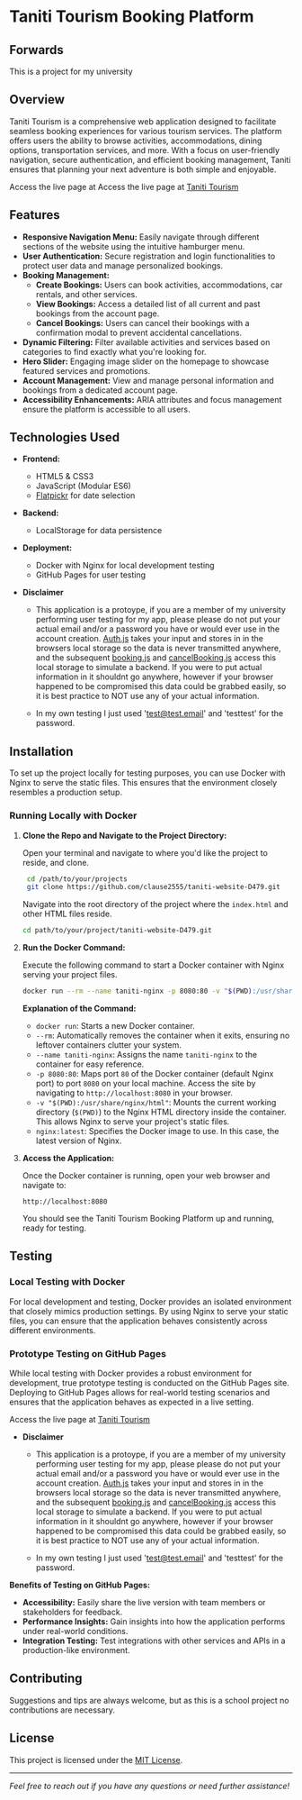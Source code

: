 # Taniti Tourism Booking Platform

## Forwards

This is a project for my university

## Overview

Taniti Tourism is a comprehensive web application designed to facilitate seamless booking experiences for various tourism services. The platform offers users the ability to browse activities, accommodations, dining options, transportation services, and more. With a focus on user-friendly navigation, secure authentication, and efficient booking management, Taniti ensures that planning your next adventure is both simple and enjoyable.

Access the live page at Access the live page at [Taniti Tourism](https://clause2555.github.io/taniti-website-D479/)

## Features

- **Responsive Navigation Menu:** Easily navigate through different sections of the website using the intuitive hamburger menu.
- **User Authentication:** Secure registration and login functionalities to protect user data and manage personalized bookings.
- **Booking Management:**
  - **Create Bookings:** Users can book activities, accommodations, car rentals, and other services.
  - **View Bookings:** Access a detailed list of all current and past bookings from the account page.
  - **Cancel Bookings:** Users can cancel their bookings with a confirmation modal to prevent accidental cancellations.
- **Dynamic Filtering:** Filter available activities and services based on categories to find exactly what you're looking for.
- **Hero Slider:** Engaging image slider on the homepage to showcase featured services and promotions.
- **Account Management:** View and manage personal information and bookings from a dedicated account page.
- **Accessibility Enhancements:** ARIA attributes and focus management ensure the platform is accessible to all users.

## Technologies Used

- **Frontend:**
  - HTML5 & CSS3
  - JavaScript (Modular ES6)
  - [Flatpickr](https://flatpickr.js.org/) for date selection
- **Backend:**
  - LocalStorage for data persistence
- **Deployment:**
  - Docker with Nginx for local development testing
  - GitHub Pages for user testing

- **Disclaimer**
  - This application is a protoype, if you are a member of my university performing user testing for my app, please please do not put your actual email and/or a password you have or would ever use in the account creation.  [Auth.js](js/auth.js) takes your input and stores in in the browsers local storage so the data is never transmitted anywhere, and the subsequent [booking.js](js/booking.js) and [cancelBooking.js](js/cancelBooking.js) access this local storage to simulate a backend.  If you were to put actual information in it shouldnt go anywhere, however if your browser happened to be compromised this data could be grabbed easily, so it is best practice to NOT use any of your actual information.  

  - In my own testing I just used 'test@test.email' and 'testtest' for the password.  

## Installation

To set up the project locally for testing purposes, you can use Docker with Nginx to serve the static files. This ensures that the environment closely resembles a production setup.

### Running Locally with Docker

1. **Clone the Repo and Navigate to the Project Directory:**

   Open your terminal and navigate to where you'd like the project to reside, and clone.

   ```bash
    cd /path/to/your/projects
    git clone https://github.com/clause2555/taniti-website-D479.git
    ```
   
   Navigate into the root directory of the project where the `index.html` and other HTML files reside.

   ```bash
   cd path/to/your/project/taniti-website-D479.git
   ```

2. **Run the Docker Command:**

   Execute the following command to start a Docker container with Nginx serving your project files.

   ```bash
   docker run --rm --name taniti-nginx -p 8080:80 -v "$(PWD):/usr/share/nginx/html" nginx:latest
   ```

   **Explanation of the Command:**

   - `docker run`: Starts a new Docker container.
   - `--rm`: Automatically removes the container when it exits, ensuring no leftover containers clutter your system.
   - `--name taniti-nginx`: Assigns the name `taniti-nginx` to the container for easy reference.
   - `-p 8080:80`: Maps port `80` of the Docker container (default Nginx port) to port `8080` on your local machine. Access the site by navigating to `http://localhost:8080` in your browser.
   - `-v "$(PWD):/usr/share/nginx/html"`: Mounts the current working directory (`$(PWD)`) to the Nginx HTML directory inside the container. This allows Nginx to serve your project's static files.
   - `nginx:latest`: Specifies the Docker image to use. In this case, the latest version of Nginx.

3. **Access the Application:**

   Once the Docker container is running, open your web browser and navigate to:

   ```
   http://localhost:8080
   ```

   You should see the Taniti Tourism Booking Platform up and running, ready for testing.

## Testing

### Local Testing with Docker

For local development and testing, Docker provides an isolated environment that closely mimics production settings. By using Nginx to serve your static files, you can ensure that the application behaves consistently across different environments.


### Prototype Testing on GitHub Pages

While local testing with Docker provides a robust environment for development, true prototype testing is conducted on the GitHub Pages site. Deploying to GitHub Pages allows for real-world testing scenarios and ensures that the application behaves as expected in a live setting.

Access the live page at [Taniti Tourism](https://clause2555.github.io/taniti-website-D479/)

- **Disclaimer**
  - This application is a protoype, if you are a member of my university performing user testing for my app, please please do not put your actual email and/or a password you have or would ever use in the account creation.  [Auth.js](js/auth.js) takes your input and stores in in the browsers local storage so the data is never transmitted anywhere, and the subsequent [booking.js](js/booking.js) and [cancelBooking.js](js/cancelBooking.js) access this local storage to simulate a backend.  If you were to put actual information in it shouldnt go anywhere, however if your browser happened to be compromised this data could be grabbed easily, so it is best practice to NOT use any of your actual information.  

  - In my own testing I just used 'test@test.email' and 'testtest' for the password.

**Benefits of Testing on GitHub Pages:**

- **Accessibility:** Easily share the live version with team members or stakeholders for feedback.
- **Performance Insights:** Gain insights into how the application performs under real-world conditions.
- **Integration Testing:** Test integrations with other services and APIs in a production-like environment.

## Contributing

Suggestions and tips are always welcome, but as this is a school project no contributions are necessary.

## License

This project is licensed under the [MIT License](LICENSE).

---

*Feel free to reach out if you have any questions or need further assistance!*

```